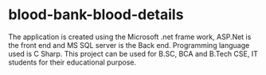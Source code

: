 # blood-bank-blood-details
The application is created using the Microsoft .net frame work, ASP.Net is the front end and MS SQL server is the Back end. Programming language used is C Sharp. This project can be used for B.SC, BCA and B.Tech CSE, IT students for their educational purpose. 
